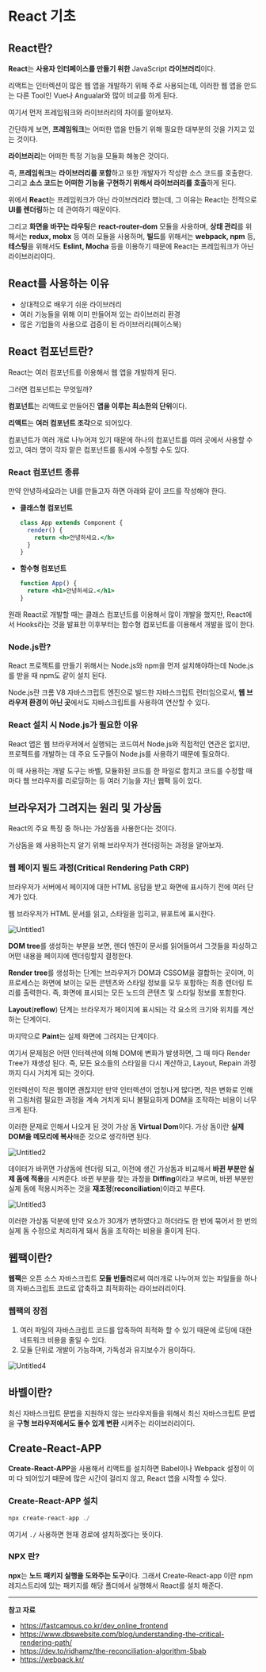 # React 기초

## React란?

**React**는 **사용자 인터페이스를 만들기 위한** JavaScript **라이브러리**이다.

리액트는 인터렉션이 많은 웹 앱을 개발하기 위해 주로 사용되는데, 이러한 웹 앱을 만드는 다른 Tool인 Vue나 Angualar와 많이 비교를 하게 된다.

여기서 먼저 프레임워크와 라이브러리의 차이를 알아보자.

간단하게 보면, **프레임워크**는 어떠한 앱을 만들기 위해 필요한 대부분의 것을 가지고 있는 것이다.

**라이브러리**는 어떠한 특정 기능을 모듈화 해놓은 것이다.

즉, **프레임워크**는 **라이브러리를 포함**하고 또한 개발자가 작성한 소스 코드를 호출한다. 그리고 **소스 코드는 어떠한 기능을 구현하기 위해서 라이브러리를 호출**하게 된다.

위에서 **React**는 프레임워크가 아닌 라이브러리라 했는데, 그 이유는 React는 전적으로 **UI를 렌더링**하는 데 관여하기 때문이다.

그리고 **화면을 바꾸는 라우팅**은 **react-router-dom** 모듈을 사용하며, **상태 관리**를 위해서는 **redux, mobx** 등 여러 모듈을 사용하며, **빌드**를 위해서는 **webpack, npm** 등, **테스팅**을 위해서도 **Eslint, Mocha** 등을 이용하기 때문에 React는 프레임워크가 아닌 라이브러리이다.

## React를 사용하는 이유

- 상대적으로 배우기 쉬운 라이브러리
- 여러 기능들을 위해 이미 만들어져 있는 라이브러리 환경
- 많은 기업들의 사용으로 검증이 된 라이브러리(페이스북)

## React 컴포넌트란?

React는 여러 컴포넌트를 이용해서 웹 앱을 개발하게 된다.

그러면 컴포넌트는 무엇일까?

**컴포넌트**는 리액트로 만들어진 **앱을 이루는 최소한의 단위**이다.

**리액트**는 **여러 컴포넌트 조각**으로 되어있다.

컴포넌트가 여러 개로 나누어져 있기 때문에 하나의 컴포넌트를 여러 곳에서 사용할 수 있고, 여러 명이 각자 맡은 컴포넌트를 동시에 수정할 수도 있다.

### React 컴포넌트 종류

만약 안녕하세요라는 UI를 만들고자 하면 아래와 같이 코드를 작성해야 한다.

- **클래스형 컴포넌트**
    
    ```jsx
    class App extends Component {
      render() {
        return <h>안녕하세요.</h>
      }
    }
    ```
    
- **함수형 컴포넌트**
    
    ```jsx
    function App() {
      return <h1>안녕하세요.</h1>
    }
    ```
    

원래 React로 개발할 때는 클래스 컴포넌트를 이용해서 많이 개발을 했지만, React에서 Hooks라는 것을 발표한 이후부터는 함수형 컴포넌트를 이용해서 개발을 많이 한다.

### Node.js란?

React 프로젝트를 만들기 위해서는 Node.js와 npm을 먼저 설치해야하는데 Node.js를 받을 때 npm도 같이 설치 된다.

Node.js란 크롬 V8 자바스크립트 엔진으로 빌드한 자바스크립트 런터임으로서, **웹 브라우저 환경이 아닌 곳**에서도 자바스크립트를 사용하여 연산할 수 있다.

### React 설치 시 Node.js가 필요한 이유

React 앱은 웹 브라우저에서 실행되는 코드여서 Node.js와 직접적인 연관은 없지만, 프로젝트를 개발하는 데 주요 도구들이 Node.js를 사용하기 때문에 필요하다.

이 때 사용하는 개발 도구는 바벨, 모듈화된 코드를 한 파일로 합치고 코드를 수정할 때 마다 웹 브라우저를 리로딩하는 등 여러 기능을 지닌 웹팩 등이 있다.

## 브라우저가 그려지는 원리 및 가상돔

React의 주요 특징 중 하나는 가상돔을 사용한다는 것이다.

가상돔을 왜 사용하는지 알기 위해 브라우저가 렌더링하는 과정을 알아보자.

### 웹 페이지 빌드 과정(Critical Rendering Path CRP)

브라우저가 서버에서 페이지에 대한 HTML 응답을 받고 화면에 표시하기 전에 여러 단계가 있다.

웹 브라우저가 HTML 문서를 읽고, 스타일을 입히고, 뷰포트에 표시한다.

![Untitled1](https://github.com/Heo-y-y/development-blog/assets/112863029/0cdad51a-5fd4-4dd1-aae0-b217b53b7b59)

**DOM tree**를 생성하는 부분을 보면, 렌더 엔진이 문서를 읽어들여서 그것들을 파싱하고 어떤 내용을 페이지에 렌더링할지 결정한다.

**Render tree**를 생성하는 단계는 브라우저가 DOM과 CSSOM을 결합하는 곳이며, 이 프로세스는 화면에 보이는 모든 콘텐츠와 스타일 정보를 모두 포함하는 최종 렌더링 트리를 출력한다. 즉, 화면에 표시되는 모든 노드의 콘텐츠 및 스타일 정보를 포함한다.

**Layout**(**reflow**) 단계는 브라우저가 페이지에 표시되는 각 요소의 크기와 위치를 계산하는 단계이다.

마지막으로 **Paint**는 실제 화면에 그려지는 단계이다.

여기서 문제점은 어떤 인터렉션에 의해 DOM에 변화가 발생하면, 그 때 마다 Render Tree가 재생성 된다. 즉, 모든 요소들의 스타일을 다시 계산하고, Layout, Repain 과정까지 다시 거치게 되는 것이다.

인터렉션이 작은 웹이면 괜찮지만 만약 인터렉션이 엄청나게 많다면, 작은 변화로 인해 위 그림처럼 필요한 과정을 계속 거치게 되니 불필요하게 DOM을 조작하는 비용이 너무 크게 된다.

이러한 문제로 인해서 나오게 된 것이 가상 돔 **Virtual Dom**이다. 가상 돔이란 **실제 DOM을 메모리에 복사**해준 것으로 생각하면 된다.

![Untitled2](https://github.com/Heo-y-y/development-blog/assets/112863029/d6022dbb-8669-48cb-8457-aa7e21759adf)

데이터가 바뀌면 가상돔에 렌더링 되고, 이전에 생긴 가상돔과 비교해서 **바뀐 부분만 실제 돔에 적용**을 시켜준다. 바뀐 부분을 찾는 과정을 **Diffing**이라고 부르며, 바뀐 부분만 실제 돔에 적용시켜주는 것을 **재조정**(**reconciliation**)이라고 부른다.

![Untitled3](https://github.com/Heo-y-y/development-blog/assets/112863029/082f937c-1bd1-4656-8d80-04acc5c7dfcd)

이러한 가상돔 덕분에 만약 요소가 30개가 변하였다고 하더라도 한 번에 묶어서 한 번의 실제 돔 수정으로 처리하게 돼서 돔을 조작하는 비용을 줄이게 된다.

## 웹팩이란?

**웹팩**은 오픈 소스 자바스크립트 **모듈 번들러**로써 여러개로 나누어져 있는 파일들을 하나의 자바스크립트 코드로 압축하고 최적화하는 라이브러리이다.

### 웹팩의 장점

1. 여러 파일의 자바스크립트 코드를 압축하여 최적화 할 수 있기 때문에 로딩에 대한 네트워크 비용을 줄일 수 있다.
2. 모듈 단위로 개발이 가능하며, 가독성과 유지보수가 용이하다.

![Untitled4](https://github.com/Heo-y-y/development-blog/assets/112863029/8c1256f2-f971-403e-8ecc-4d766ff249c0)

## 바벨이란?

최신 자바스크립트 문법을 지원하지 않는 브라우저들을 위해서 최신 자바스크립트 문법을 **구형 브라우저에서도 돌수 있게 변환** 시켜주는 라이브러리이다.

## **Create-React-APP**

**Create-React-APP**을 사용해서 리액트를 설치하면 Babel이나 Webpack 설정이 이미 다 되어있기 때문에 많은 시간이 걸리지 않고, React 앱을 시작할 수 있다.

### **Create-React-APP 설치**

```jsx
npx create-react-app ./
```

여기서 `./` 사용하면 현재 경로에 설치하겠다는 뜻이다.

### NPX 란?

**npx**는 **노드 패키지 실행을 도와주는 도구**이다. 그래서 Create-React-app 이란 npm 레지스트리에 있는 패키지를 해당 폴더에서 실행해서 React를 설치 해준다.

---

**참고 자료**

- <https://fastcampus.co.kr/dev_online_frontend>
- <https://www.dbswebsite.com/blog/understanding-the-critical-rendering-path/>
- <https://dev.to/ridhamz/the-reconciliation-algorithm-5bab>
- <https://webpack.kr/>
